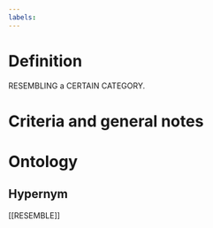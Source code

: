 ```yaml
---
labels: 
---
```


# Definition
RESEMBLING a CERTAIN CATEGORY.
# Criteria and general notes
# Ontology

## Hypernym
[[RESEMBLE]]